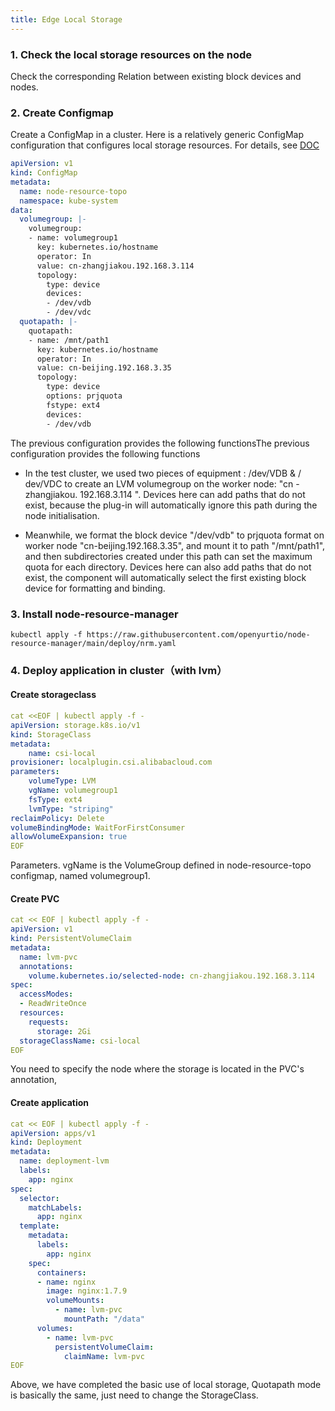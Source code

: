 ```yaml
---
title: Edge Local Storage
---
```


### 1. Check the local storage resources on the node

Check the corresponding Relation between existing block devices and nodes.

### 2. Create Configmap

Create a ConfigMap in a cluster. Here is a relatively generic ConfigMap configuration that configures local storage resources. For details, see [DOC](https://github.com/openyurtio/node-resource-manager/blob/main/docs/configmap.zh.md)

```yaml
apiVersion: v1
kind: ConfigMap
metadata:
  name: node-resource-topo
  namespace: kube-system
data:
  volumegroup: |-
    volumegroup:
    - name: volumegroup1
      key: kubernetes.io/hostname
      operator: In
      value: cn-zhangjiakou.192.168.3.114
      topology:
        type: device
        devices:
        - /dev/vdb
        - /dev/vdc
  quotapath: |-
    quotapath:
    - name: /mnt/path1
      key: kubernetes.io/hostname
      operator: In
      value: cn-beijing.192.168.3.35
      topology:
        type: device
        options: prjquota
        fstype: ext4
        devices:
        - /dev/vdb
```

The previous configuration provides the following functionsThe previous configuration provides the following functions

- In the test cluster,  we used two pieces of equipment : /dev/VDB & / dev/VDC  to create an LVM volumegroup on the worker node: "cn - zhangjiakou. 192.168.3.114 ".  Devices here can add paths that do not exist,  because the plug-in will automatically ignore this path during the node initialisation.

- Meanwhile, we format the block device "/dev/vdb" to prjquota format on worker node "cn-beijing.192.168.3.35", and  mount it to path "/mnt/path1",  and then subdirectories created under this path can set the maximum quota for each directory. Devices here can also add paths that do not exist, the component will automatically select the first existing block device for formatting and binding. 

### 3. Install node-resource-manager

```shell
kubectl apply -f https://raw.githubusercontent.com/openyurtio/node-resource-manager/main/deploy/nrm.yaml
```

### 4. Deploy application in cluster（with lvm）

#### Create storageclass

```yaml
cat <<EOF | kubectl apply -f -
apiVersion: storage.k8s.io/v1
kind: StorageClass
metadata:
    name: csi-local
provisioner: localplugin.csi.alibabacloud.com
parameters:
    volumeType: LVM
    vgName: volumegroup1
    fsType: ext4
    lvmType: "striping"
reclaimPolicy: Delete
volumeBindingMode: WaitForFirstConsumer
allowVolumeExpansion: true
EOF
```

Parameters. vgName is the VolumeGroup defined in node-resource-topo configmap, named volumegroup1.

#### Create PVC

```yaml
cat << EOF | kubectl apply -f -
apiVersion: v1
kind: PersistentVolumeClaim
metadata:
  name: lvm-pvc
  annotations:
    volume.kubernetes.io/selected-node: cn-zhangjiakou.192.168.3.114
spec:
  accessModes:
  - ReadWriteOnce
  resources:
    requests:
      storage: 2Gi
  storageClassName: csi-local
EOF
```

You need to specify the node where the storage is located in the PVC's annotation,

#### Create application

```yaml
cat << EOF | kubectl apply -f -
apiVersion: apps/v1
kind: Deployment
metadata:
  name: deployment-lvm
  labels:
    app: nginx
spec:
  selector:
    matchLabels:
      app: nginx
  template:
    metadata:
      labels:
        app: nginx
    spec:
      containers:
      - name: nginx
        image: nginx:1.7.9
        volumeMounts:
          - name: lvm-pvc
            mountPath: "/data"
      volumes:
        - name: lvm-pvc
          persistentVolumeClaim:
            claimName: lvm-pvc
EOF
```

Above, we have completed the basic use of local storage, Quotapath mode is basically the same, just need to change the StorageClass.
